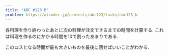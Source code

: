 ```yaml
---
title: "ABC #123 B"
problem: https://atcoder.jp/contests/abc123/tasks/abc123_b
---
```

各料理を作り終わったあとに次の料理が注文できるまでの時間を計算する. これは料理を作るのにかかる時間を10で割ったあまりである.

このロスとなる時間が最も大きいものを最後に回せばいいことがわかる.
